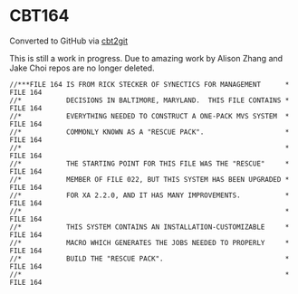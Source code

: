 # CBT164
Converted to GitHub via [cbt2git](https://github.com/wizardofzos/cbt2git)

This is still a work in progress. 
Due to amazing work by Alison Zhang and Jake Choi repos are no longer deleted.

```
//***FILE 164 IS FROM RICK STECKER OF SYNECTICS FOR MANAGEMENT      *   FILE 164
//*           DECISIONS IN BALTIMORE, MARYLAND.  THIS FILE CONTAINS *   FILE 164
//*           EVERYTHING NEEDED TO CONSTRUCT A ONE-PACK MVS SYSTEM  *   FILE 164
//*           COMMONLY KNOWN AS A "RESCUE PACK".                    *   FILE 164
//*                                                                 *   FILE 164
//*           THE STARTING POINT FOR THIS FILE WAS THE "RESCUE"     *   FILE 164
//*           MEMBER OF FILE 022, BUT THIS SYSTEM HAS BEEN UPGRADED *   FILE 164
//*           FOR XA 2.2.0, AND IT HAS MANY IMPROVEMENTS.           *   FILE 164
//*                                                                 *   FILE 164
//*           THIS SYSTEM CONTAINS AN INSTALLATION-CUSTOMIZABLE     *   FILE 164
//*           MACRO WHICH GENERATES THE JOBS NEEDED TO PROPERLY     *   FILE 164
//*           BUILD THE "RESCUE PACK".                              *   FILE 164
//*                                                                 *   FILE 164
```
